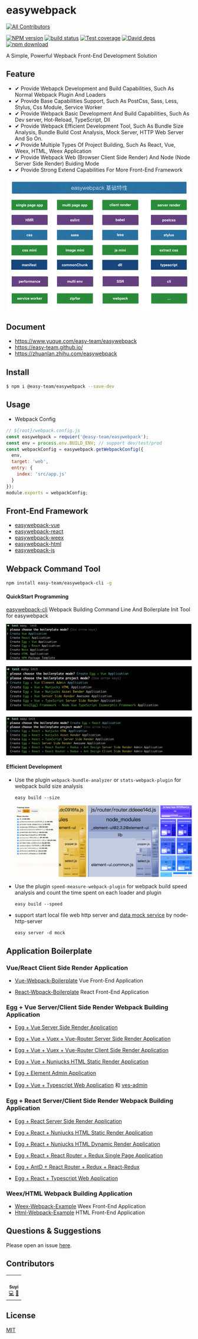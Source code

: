 # easywebpack
<!-- ALL-CONTRIBUTORS-BADGE:START - Do not remove or modify this section -->
[![All Contributors](https://img.shields.io/badge/all_contributors-1-orange.svg?style=flat-square)](#contributors-)
<!-- ALL-CONTRIBUTORS-BADGE:END -->

[![NPM version][npm-image]][npm-url]
[![build status][travis-image]][travis-url]
[![Test coverage][codecov-image]][codecov-url]
[![David deps][david-image]][david-url]
[![npm download][download-image]][download-url]

[npm-image]: https://img.shields.io/npm/v/easywebpack.svg?style=flat-square
[npm-url]: https://npmjs.org/package/easywebpack
[travis-image]: https://travis-ci.org/easy-team/easywebpack.svg?branch=master
[travis-url]: https://travis-ci.org/easy-team/easywebpack
[codecov-image]: https://codecov.io/gh/easy-team/easywebpack/branch/master/graph/badge.svg
[codecov-url]: https://codecov.io/gh/easy-team/easywebpack
[david-image]: https://img.shields.io/david/easy-team/easywebpack.svg?style=flat-square
[david-url]: https://david-dm.org/easy-team/easywebpack
[snyk-image]: https://snyk.io/test/npm/easywebpack/badge.svg?style=flat-square
[snyk-url]: https://snyk.io/test/npm/easywebpack
[download-image]: https://img.shields.io/npm/dm/easywebpack.svg?style=flat-square
[download-url]: https://npmjs.org/package/easywebpack


 A Simple, Powerful Wepback Front-End Development Solution

## Feature

- ✔︎ Provide Webapck Development and Build Capabilities, Such As Normal Webpack Plugin And Loaders
- ✔︎ Provide Base Capabilities Support, Such As PostCss, Sass, Less, Stylus, Css Module, Service Worker
- ✔︎ Provide Webpack Basic Development And Build Capabilities, Such As Dev server, Hot-Reload, TypeScript, Dll
- ✔︎ Provide Webpack Efficient Development Tool, Such As Bundle Size Analysis, Bundle Build Cost Analysis, Mock Server, HTTP Web Server And So On.
- ✔︎ Provide Multiple Types Of Project Building, Such As React, Vue, Weex, HTML, Weex Application
- ✔︎ Provide Webpack Web (Browser Client Side Render) And Node (Node Server Side Render) Buiding Mode 
- ✔︎ Provide Strong Extend Capabilities For More Front-End Framework


![easywebpack](/docs/images/easywebpack.png)


## Document

- https://www.yuque.com/easy-team/easywebpack
- https://easy-team.github.io/
- https://zhuanlan.zhihu.com/easywebpack


## Install

```bash
$ npm i @easy-team/easywebpack --save-dev
```

## Usage

- Webpack Config

```js
// ${root}/webpack.config.js
const easywebpack = requier('@easy-team/easywebpack');
const env = process.env.BUILD_ENV; // support dev/test/prod
const webpackConfig = easywebpack.getWebpackConfig({
  env,
  target: 'web',
  entry: {
    index: 'src/app.js'
  }
});
module.exports = webpackConfig;
```


## Front-End Framework 

- [easywebpack-vue](https://github.com/easy-team/easywebpack-vue.git) 
- [easywebpack-react](https://github.com/easy-team/easywebpack-react.git)
- [easywebpack-weex](https://github.com/easy-team/easywebpack-weex.git)
- [easywebpack-html](https://github.com/easy-team/easywebpack-html.git) 
- [easywebpack-js](https://github.com/easy-team/easywebpack-js.git) 

## Webpack Command Tool

```bash
npm install easy-team/easywebpack-cli -g
```

#### QuickStart Programming

[easywebpack-cli](https://github.com/easy-team/easywebpack-cli)  Webpack Building Command Line And Boilerplate Init Tool for easywebpack

![easy-init](/docs/images/easy-init.png)

![easy-egg-vue](/docs/images/easy-egg-vue.png)

![easy-egg-react](/docs/images/easy-egg-react.png)

#### Efficient Development

- Use the plugin `webpack-bundle-analyzer` or `stats-webpack-plugin` for webpack build size analysis

  ```
  easy build --size
  ```

  ![easy-build-size](/docs/images/easy-build-size.png)


- Use the plugin `speed-measure-webpack-plugin` for webpack build speed analysis and count the time spent on each loader and plugin

  ```
  easy build --speed
  ```

- support start local file web http server and [data mock service](https://www.yuque.com/easy-team/easywebpack/mock)  by node-http-server 

  ```
  easy server -d mock
  ```



## Application Boilerplate

### Vue/React Client Side Render Application

  - [Vue-Webpack-Boilerplate](https://github.com/easy-team/easywebpack-awesome/tree/master/boilerplate/vue) Vue Front-End Application

  - [React-Wbpack-Boilerplate](https://github.com/easy-team/easywebpack-awesome/tree/master/boilerplate/react) React Front-End Application

### Egg + Vue Server/Client Side Render Webpack Building Application

  - [Egg + Vue Server Side Render Application](https://github.com/easy-team/egg-vue-webpack-boilerplate/tree/feature/green/multi)

  - [Egg + Vue + Vuex + Vue-Router Server Side Render Application](https://github.com/easy-team/egg-vue-webpack-boilerplate/tree/feature/green/spa)

  - [Egg + Vue + Vuex + Vue-Router Client Side Render Application](https://github.com/easy-team/egg-vue-webpack-boilerplate/tree/feature/green/asset)

  - [Egg + Vue + Nunjucks HTML Static Render Application](https://github.com/easy-team/egg-vue-webpack-boilerplate/tree/feature/green/html)

  - [Egg + Element Admin Application](https://github.com/easy-team/egg-vue-webpack-boilerplate/tree/element-admin)

  - [Egg + Vue + Typescript Web Application](https://github.com/easy-team/egg-vue-typescript-boilerplate) 和 [ves-admin](https://github.com/easy-team/ves-admin) 


### Egg + React Server/Client Side Render Webpack Building Application


  - [Egg + React Server Side Render Application](https://github.com/easy-team/egg-react-webpack-boilerplate/tree/feature/green/multi)
  - [Egg + React + Nunjucks HTML Static Render Application](https://github.com/easy-team/egg-react-webpack-boilerplate/tree/feature/green/html)
  - [Egg + React + Nunjucks HTML Dynamic Render Application](https://github.com/easy-team/egg-react-webpack-boilerplate/tree/feature/green/asset)
  - [Egg + React + React Router + Redux Single Page Application](https://github.com/easy-team/egg-react-webpack-boilerplate/tree/feature/green/spa)

  - [Egg + AntD + React Router + Redux + React-Redux](https://github.com/easy-team/egg-react-webpack-boilerplate/tree/easy-admin)

  - [Egg + React + Typescript Web Application](https://github.com/easy-team/egg-react-typescript-boilerplate)


### Weex/HTML Webpack Building Application

  - [Weex-Webpack-Example](https://github.com/easy-team/easywebpack-weex-boilerplate) Weex Front-End Application
  - [Html-Webpack-Example](https://github.com/easy-team/easywebpack-multiple-html-boilerplate) HTML Front-End Application


## Questions & Suggestions

Please open an issue [here](https://github.com/easy-team/easywebpack/issues).

## Contributors

<!-- ALL-CONTRIBUTORS-LIST:START - Do not remove or modify this section -->
<!-- prettier-ignore-start -->
<!-- markdownlint-disable -->
<table>
  <tr>
    <td align="center"><a href="https://www.thonatos.com"><img src="https://avatars2.githubusercontent.com/u/958063?v=4" width="100px;" alt=""/><br /><sub><b>Suyi</b></sub></a><br /><a href="https://github.com/hubcarl/easywebpack/commits?author=thonatos" title="Code">💻</a> <a href="https://github.com/hubcarl/easywebpack/commits?author=thonatos" title="Documentation">📖</a></td>
  </tr>
</table>

<!-- markdownlint-enable -->
<!-- prettier-ignore-end -->
<!-- ALL-CONTRIBUTORS-LIST:END -->
<!-- prettier-ignore-start -->
<!-- markdownlint-disable -->
<!-- markdownlint-enable -->
<!-- prettier-ignore-end -->
<!-- ALL-CONTRIBUTORS-LIST:END -->

## License

[MIT](LICENSE)
